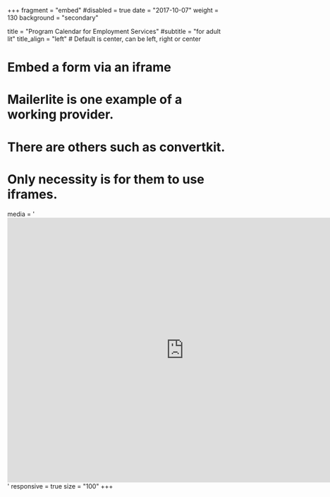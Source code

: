 +++
fragment = "embed"
#disabled = true
date = "2017-10-07"
weight = 130
background = "secondary"

title = "Program Calendar for Employment Services"
#subtitle = "for adult lit"
title_align = "left" # Default is center, can be left, right or center

# Embed a form via an iframe
# Mailerlite is one example of a working provider.
# There are others such as convertkit.
# Only necessity is for them to use iframes.
media = '<iframe src="https://calendar.google.com/calendar/embed?height=600&amp;wkst=1&amp;bgcolor=%235bcbf5&amp;ctz=America%2FToronto&amp;src=bnVyZGcyYWRkbmg3bnBtaGFjNDZwNjN0NmtAZ3JvdXAuY2FsZW5kYXIuZ29vZ2xlLmNvbQ&amp;color=%239E69AF&amp;showTitle=0&amp;showPrint=0&amp;showTabs=0&amp;showCalendars=0&amp;showTz=0" style="border-width:0" width="800" height="600" frameborder="0" scrolling="no"></iframe>'
responsive = true 
size = "100"
+++

